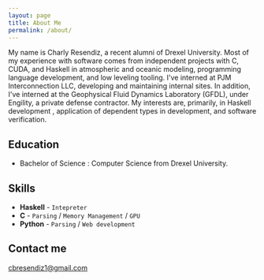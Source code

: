 ```yaml
---
layout: page
title: About Me
permalink: /about/
---
```


My name is Charly Resendiz, a recent alumni of Drexel University. Most of my experience with software comes from independent projects with C, CUDA, and Haskell in
atmospheric and oceanic modeling, programming language development, and low leveling tooling. I've interned at PJM Interconnection LLC, developing and maintaining internal sites.
In addition, I've interned at the Geophysical Fluid Dynamics Laboratory (GFDL), under Engility, a private defense contractor. My interests are, primarily, in Haskell development
, application of dependent types in development, and software verification.

## Education

* Bachelor of Science : Computer Science from Drexel University.

## Skills

* **Haskell** - `Intepreter`
* **C** - `Parsing` / `Memory Management` / `GPU`
* **Python** - `Parsing` / `Web development` 
    
## Contact me

[cbresendiz1@gmail.com](mailto:cbresendiz1@gmail.com)
